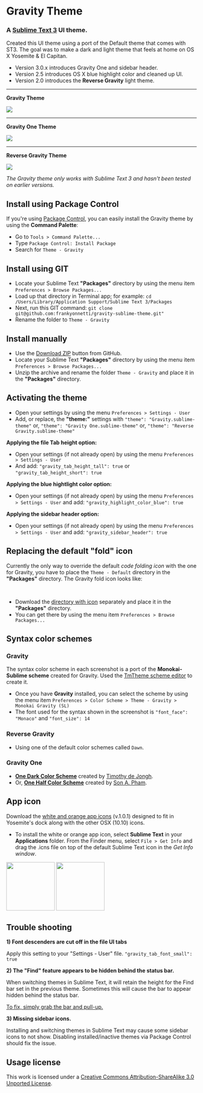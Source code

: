 # Gravity Theme

### A [Sublime Text 3](http://www.sublimetext.com/3) UI theme.

Created this UI theme using a port of the Default theme that comes with ST3. The goal was to make a dark and light theme that feels at home on OS X Yosemite & El Capitan.

* Version 3.0.x introduces Gravity One and sidebar header.
* Version 2.5 introduces OS X blue highlight color and cleaned up UI.
* Version 2.0 introduces the **Reverse Gravity** light theme.

---

**Gravity Theme**

<img src="https://s3.amazonaws.com/yonnetti-sublime/gravity/screen-shots/gravity_3.0.2.png">

---

**Gravity One Theme**

<img src="https://s3.amazonaws.com/yonnetti-sublime/gravity/screen-shots/gravity_one_3.0.2.png">

---

**Reverse Gravity Theme**

<img src="https://s3.amazonaws.com/yonnetti-sublime/gravity/screen-shots/reverse_gravity_3.0.2.png">


_The Gravity theme only works with Sublime Text 3 and hasn't been tested on earlier versions._

## Install using Package Control

If you're using [Package Control](https://sublime.wbond.net), you can easily install the Gravity theme by using the **Command Palette**:

* Go to `Tools > Command Palette...`
* Type `Package Control: Install Package`
* Search for `Theme - Gravity`


## Install using GIT

* Locate your Sublime Text **"Packages"** directory by using the menu item `Preferences > Browse Packages...`
* Load up that directory in Terminal app; for example: `cd /Users/Library/Application Support/Sublime Text 3/Packages`
* Next, run this GIT command: `git clone git@github.com:frankyonnetti/gravity-sublime-theme.git"`
* Rename the folder to `Theme - Gravity`


## Install manually

* Use the [Download ZIP](https://github.com/frankyonnetti/gravity-sublime-theme/archive/master.zip) button from GitHub.
* Locate your Sublime Text **"Packages"** directory by using the menu item `Preferences > Browse Packages...`
* Unzip the archive and rename the folder `Theme - Gravity` and place it in the **"Packages"** directory.


## Activating the theme

* Open your settings by using the menu `Preferences > Settings - User`
* Add, or replace, the **"theme:"** settings with
`"theme": "Gravity.sublime-theme"` or,
`"theme": "Gravity One.sublime-theme"` or,
`"theme": "Reverse Gravity.sublime-theme"`


**Applying the file Tab height option:**

* Open your settings (if not already open) by using the menu `Preferences > Settings - User`
* And add:
`"gravity_tab_height_tall": true` or `"gravity_tab_height_short": true`

**Applying the blue hightlight color option:**

* Open your settings (if not already open) by using the menu `Preferences > Settings - User` and add:
`"gravity_highlight_color_blue": true`

**Applying the sidebar header option:**

* Open your settings (if not already open) by using the menu `Preferences > Settings - User` and add:
`"gravity_sidebar_header": true`

## Replacing the default "fold" icon

Currently the only way to override the default *code folding icon* with the one for Gravity, you have to place the `Theme - Default` directory in the **"Packages"** directory. The Gravity fold icon looks like:

<img src="https://s3.amazonaws.com/yonnetti-sublime/gravity/icons/fold%402x.png" width="16" height="16">

* Download the [directory with icon](http://bit.ly/2812iC5) separately and place it in the **"Packages"** directory.
* You can get there by using the menu item `Preferences > Browse Packages...`


## Syntax color schemes

### Gravity

The syntax color scheme in each screenshot is a port of the **Monokai-Sublime scheme** created for Gravity. Used the [TmTheme scheme editor](http://tmtheme-editor.herokuapp.com) to create it.

* Once you have **Gravity** installed, you can select the scheme by using the menu item `Preferences > Color Scheme > Theme - Gravity > Monokai Gravity (SL)`
* The font used for the syntax shown in the screenshot is `"font_face": "Monaco"` and `"font_size": 14`


### Reverse Gravity

* Using one of the default color schemes called `Dawn`.


### Gravity One

* **[One Dark Color Scheme](https://packagecontrol.io/packages/One%20Dark%20Color%20Scheme)** created by [Timothy de Jongh](https://github.com/IceTimux).
* Or, **[One Half Color Scheme](https://packagecontrol.io/packages/One%20Half%20Color%20Schemes)** created by [Son A. Pham](https://github.com/sonph).


## App icon

Download the [white and orange app icons](http://bit.ly/1s1CbKG) (v.1.0.1) designed to fit in Yosemite's dock along with the other OSX (10.10) icons.

* To install the white or orange app icon, select **Sublime Text** in your **Applications** folder. From the Finder menu, select `File > Get Info` and drag the .icns file on top of the default Sublime Text icon in the *Get Info window*.

<img src="https://s3.amazonaws.com/yonnetti-sublime/gravity/icons/app-icon-white-101.png" width="128" height="128"> <img src="https://s3.amazonaws.com/yonnetti-sublime/gravity/icons/app-icon-orange-101.png" width="128" height="128">


## Trouble shooting

**1) Font descenders are cut off in the file UI tabs**

Apply this setting to your "Settings - User" file.
`"gravity_tab_font_small": true`

**2) The "Find" feature appears to be hidden behind the status bar.**

When switching themes in Sublime Text, it will retain the height for the Find bar set in the previous theme. Sometimes this will cause the bar to appear hidden behind the status bar.

[To fix, simply grab the bar and pull-up.](https://github.com/frankyonnetti/gravity-sublime-theme/wiki/Theme-Trouble-Shooting)

**3) Missing sidebar icons.**

Installing and switching themes in Sublime Text may cause some sidebar icons to not show. Disabling installed/inactive themes via Package Control should fix the issue.


## Usage license

This work is licensed under a [Creative Commons Attribution-ShareAlike 3.0 Unported License](http://creativecommons.org/licenses/by-sa/3.0/).


